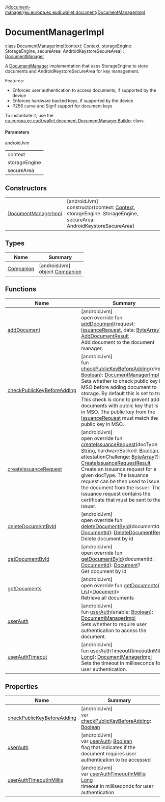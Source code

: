//[document-manager](../../../index.md)/[eu.europa.ec.eudi.wallet.document](../index.md)/[DocumentManagerImpl](index.md)

# DocumentManagerImpl

class [DocumentManagerImpl](index.md)(context: [Context](https://developer.android.com/reference/kotlin/android/content/Context.html), storageEngine: StorageEngine, secureArea: AndroidKeystoreSecureArea) : [DocumentManager](../-document-manager/index.md)

A [DocumentManager](../-document-manager/index.md) implementation that uses StorageEngine to store documents and AndroidKeystoreSecureArea for key management.

Features:

- 
   Enforces user authentication to access documents, if supported by the device
- 
   Enforces hardware backed keys, if supported by the device
- 
   P256 curve and Sign1 support for document keys

To instantiate it, use the [eu.europa.ec.eudi.wallet.document.DocumentManager.Builder](../-document-manager/-builder/index.md) class.

#### Parameters

androidJvm

| |
|---|
| context |
| storageEngine | storage engine used to store documents |
| secureArea | secure area used to store documents' keys |

## Constructors

| | |
|---|---|
| [DocumentManagerImpl](-document-manager-impl.md) | [androidJvm]<br>constructor(context: [Context](https://developer.android.com/reference/kotlin/android/content/Context.html), storageEngine: StorageEngine, secureArea: AndroidKeystoreSecureArea) |

## Types

| Name | Summary |
|---|---|
| [Companion](-companion/index.md) | [androidJvm]<br>object [Companion](-companion/index.md) |

## Functions

| Name | Summary |
|---|---|
| [addDocument](add-document.md) | [androidJvm]<br>open override fun [addDocument](add-document.md)(request: [IssuanceRequest](../-issuance-request/index.md), data: [ByteArray](https://kotlinlang.org/api/latest/jvm/stdlib/kotlin/-byte-array/index.html)): [AddDocumentResult](../-add-document-result/index.md)<br>Add document to the document manager. |
| [checkPublicKeyBeforeAdding](check-public-key-before-adding.md) | [androidJvm]<br>fun [checkPublicKeyBeforeAdding](check-public-key-before-adding.md)(check: [Boolean](https://kotlinlang.org/api/latest/jvm/stdlib/kotlin/-boolean/index.html)): [DocumentManagerImpl](index.md)<br>Sets whether to check public key in MSO before adding document to storage. By default this is set to true. This check is done to prevent adding documents with public key that is not in MSO. The public key from the [IssuanceRequest](../-issuance-request/index.md) must match the public key in MSO. |
| [createIssuanceRequest](create-issuance-request.md) | [androidJvm]<br>open override fun [createIssuanceRequest](create-issuance-request.md)(docType: [String](https://kotlinlang.org/api/latest/jvm/stdlib/kotlin/-string/index.html), hardwareBacked: [Boolean](https://kotlinlang.org/api/latest/jvm/stdlib/kotlin/-boolean/index.html), attestationChallenge: [ByteArray](https://kotlinlang.org/api/latest/jvm/stdlib/kotlin/-byte-array/index.html)?): [CreateIssuanceRequestResult](../-create-issuance-request-result/index.md)<br>Create an issuance request for a given docType. The issuance request can be then used to issue the document from the issuer. The issuance request contains the certificate that must be sent to the issuer. |
| [deleteDocumentById](delete-document-by-id.md) | [androidJvm]<br>open override fun [deleteDocumentById](delete-document-by-id.md)(documentId: [DocumentId](../index.md#659369697%2FClasslikes%2F1351694608)): [DeleteDocumentResult](../-delete-document-result/index.md)<br>Delete document by id |
| [getDocumentById](get-document-by-id.md) | [androidJvm]<br>open override fun [getDocumentById](get-document-by-id.md)(documentId: [DocumentId](../index.md#659369697%2FClasslikes%2F1351694608)): [Document](../-document/index.md)?<br>Get document by id |
| [getDocuments](get-documents.md) | [androidJvm]<br>open override fun [getDocuments](get-documents.md)(): [List](https://kotlinlang.org/api/latest/jvm/stdlib/kotlin.collections/-list/index.html)&lt;[Document](../-document/index.md)&gt;<br>Retrieve all documents |
| [userAuth](user-auth.md) | [androidJvm]<br>fun [userAuth](user-auth.md)(enable: [Boolean](https://kotlinlang.org/api/latest/jvm/stdlib/kotlin/-boolean/index.html)): [DocumentManagerImpl](index.md)<br>Sets whether to require user authentication to access the document. |
| [userAuthTimeout](user-auth-timeout.md) | [androidJvm]<br>fun [userAuthTimeout](user-auth-timeout.md)(timeoutInMillis: [Long](https://kotlinlang.org/api/latest/jvm/stdlib/kotlin/-long/index.html)): [DocumentManagerImpl](index.md)<br>Sets the timeout in milliseconds for user authentication. |

## Properties

| Name | Summary |
|---|---|
| [checkPublicKeyBeforeAdding](check-public-key-before-adding.md) | [androidJvm]<br>var [checkPublicKeyBeforeAdding](check-public-key-before-adding.md): [Boolean](https://kotlinlang.org/api/latest/jvm/stdlib/kotlin/-boolean/index.html) |
| [userAuth](user-auth.md) | [androidJvm]<br>var [userAuth](user-auth.md): [Boolean](https://kotlinlang.org/api/latest/jvm/stdlib/kotlin/-boolean/index.html)<br>flag that indicates if the document requires user authentication to be accessed |
| [userAuthTimeoutInMillis](user-auth-timeout-in-millis.md) | [androidJvm]<br>var [userAuthTimeoutInMillis](user-auth-timeout-in-millis.md): [Long](https://kotlinlang.org/api/latest/jvm/stdlib/kotlin/-long/index.html)<br>timeout in milliseconds for user authentication |
